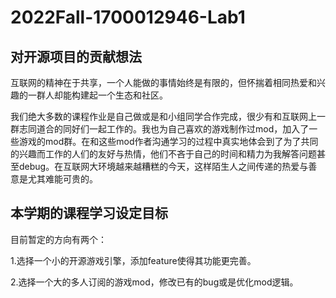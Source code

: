 # 2022Fall-1700012946-Lab1

## 对开源项目的贡献想法

互联网的精神在于共享，一个人能做的事情始终是有限的，但怀揣着相同热爱和兴趣的一群人却能构建起一个生态和社区。

我们绝大多数的课程作业是自己做或是和小组同学合作完成，很少有和互联网上一群志同道合的同好们一起工作的。我也为自己喜欢的游戏制作过mod，加入了一些游戏的mod群。在和这些mod作者沟通学习的过程中真实地体会到了为了共同的兴趣而工作的人们的友好与热情，他们不吝于自己的时间和精力为我解答问题甚至debug。在互联网大环境越来越糟糕的今天，这样陌生人之间传递的热爱与善意是尤其难能可贵的。

## 本学期的课程学习设定目标

目前暂定的方向有两个：

1.选择一个小的开源游戏引擎，添加feature使得其功能更完善。

2.选择一个大的多人订阅的游戏mod，修改已有的bug或是优化mod逻辑。